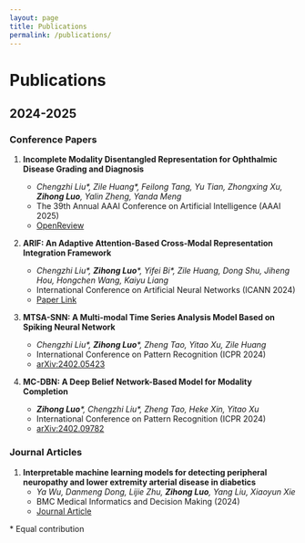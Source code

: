```yaml
---
layout: page
title: Publications
permalink: /publications/
---
```


# Publications

## 2024-2025

### Conference Papers

1. **Incomplete Modality Disentangled Representation for Ophthalmic Disease Grading and Diagnosis**
   - *Chengzhi Liu\*, Zile Huang\*, Feilong Tang, Yu Tian, Zhongxing Xu, **Zihong Luo**, Yalin Zheng, Yanda Meng*
   - The 39th Annual AAAI Conference on Artificial Intelligence (AAAI 2025)
   - [OpenReview](https://openreview.net/forum?id=IlJw8PAYYS)

2. **ARIF: An Adaptive Attention-Based Cross-Modal Representation Integration Framework**
   - *Chengzhi Liu\*, **Zihong Luo**\*, Yifei Bi\*, Zile Huang, Dong Shu, Jiheng Hou, Hongchen Wang, Kaiyu Liang*
   - International Conference on Artificial Neural Networks (ICANN 2024)
   - [Paper Link](https://link.springer.com/chapter/10.1007/978-3-031-72347-6_1)

3. **MTSA-SNN: A Multi-modal Time Series Analysis Model Based on Spiking Neural Network**
   - *Chengzhi Liu\*, **Zihong Luo**\*, Zheng Tao, Yitao Xu, Zile Huang*
   - International Conference on Pattern Recognition (ICPR 2024)
   - [arXiv:2402.05423](https://arxiv.org/abs/2402.05423)

4. **MC-DBN: A Deep Belief Network-Based Model for Modality Completion**
   - ***Zihong Luo**\*, Chengzhi Liu\*, Zheng Tao, Heke Xin, Yitao Xu*
   - International Conference on Pattern Recognition (ICPR 2024)
   - [arXiv:2402.09782](https://www.arxiv.org/abs/2402.09782)

### Journal Articles

1. **Interpretable machine learning models for detecting peripheral neuropathy and lower extremity arterial disease in diabetics**
   - *Ya Wu, Danmeng Dong, Lijie Zhu, **Zihong Luo**, Yang Liu, Xiaoyun Xie*
   - BMC Medical Informatics and Decision Making (2024)
   - [Journal Article](https://link.springer.com/article/10.1186/s12911-024-02595-z)

\* Equal contribution 